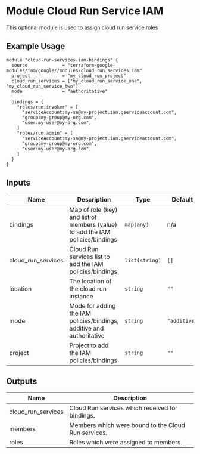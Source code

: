 # Module Cloud Run Service IAM

This optional module is used to assign cloud run service roles

## Example Usage
```
module "cloud-run-services-iam-bindings" {
  source             = "terraform-google-modules/iam/google//modules/cloud_run_services_iam"
  project            = "my_cloud_run_project"
  cloud_run_services = ["my_cloud_run_service_one", "my_cloud_run_service_two"]
  mode               = "authoritative"

  bindings = {
    "roles/run.invoker" = [
      "serviceAccount:my-sa@my-project.iam.gserviceaccount.com",
      "group:my-group@my-org.com",
      "user:my-user@my-org.com",
    ]
    "roles/run.admin" = [
      "serviceAccount:my-sa@my-project.iam.gserviceaccount.com",
      "group:my-group@my-org.com",
      "user:my-user@my-org.com",
    ]
  }
}
```

<!-- BEGINNING OF PRE-COMMIT-TERRAFORM DOCS HOOK -->
## Inputs

| Name | Description | Type | Default | Required |
|------|-------------|------|---------|:--------:|
| bindings | Map of role (key) and list of members (value) to add the IAM policies/bindings | `map(any)` | n/a | yes |
| cloud\_run\_services | Cloud Run services list to add the IAM policies/bindings | `list(string)` | `[]` | no |
| location | The location of the cloud run instance | `string` | `""` | no |
| mode | Mode for adding the IAM policies/bindings, additive and authoritative | `string` | `"additive"` | no |
| project | Project to add the IAM policies/bindings | `string` | `""` | no |

## Outputs

| Name | Description |
|------|-------------|
| cloud\_run\_services | Cloud Run services which received for bindings. |
| members | Members which were bound to the Cloud Run services. |
| roles | Roles which were assigned to members. |

<!-- END OF PRE-COMMIT-TERRAFORM DOCS HOOK -->

